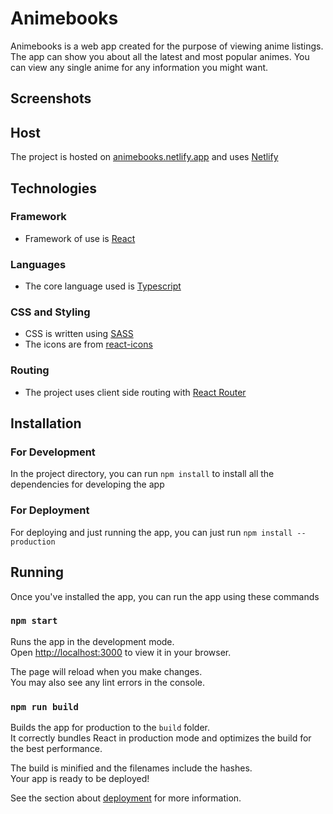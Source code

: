 # Animebooks

Animebooks is a web app created for the purpose of viewing anime listings. The app can show you about all the latest and most popular animes. You can view any single anime for any information you might want.

## Screenshots

## Host

The project is hosted on [animebooks.netlify.app](https://animebooks.netlify.app/) and uses [Netlify](https://www.netlify.com/)

## Technologies

### Framework

-   Framework of use is [React](https://react.dev/)

### Languages

-   The core language used is [Typescript](https://www.typescriptlang.org/)

### CSS and Styling

-   CSS is written using [SASS](https://sass-lang.com/)
-   The icons are from [react-icons](https://react-icons.github.io/react-icons/)

### Routing

-   The project uses client side routing with [React Router](https://reactrouter.com/)

## Installation

### For Development

In the project directory, you can run `npm install` to install all the dependencies for developing the app

### For Deployment

For deploying and just running the app, you can just run `npm install --production`

## Running

Once you've installed the app, you can run the app using these commands

### `npm start`

Runs the app in the development mode.\
Open [http://localhost:3000](http://localhost:3000) to view it in your browser.

The page will reload when you make changes.\
You may also see any lint errors in the console.

### `npm run build`

Builds the app for production to the `build` folder.\
It correctly bundles React in production mode and optimizes the build for the best performance.

The build is minified and the filenames include the hashes.\
Your app is ready to be deployed!

See the section about [deployment](https://facebook.github.io/create-react-app/docs/deployment) for more information.
